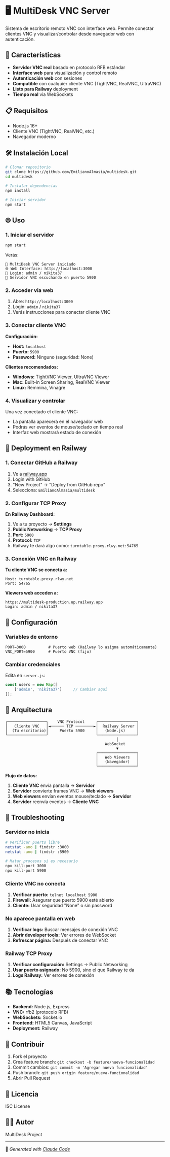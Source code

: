 # 🖥️ MultiDesk VNC Server

Sistema de escritorio remoto VNC con interface web. Permite conectar clientes VNC y visualizar/controlar desde navegador web con autenticación.

## 🚀 Características

- **Servidor VNC real** basado en protocolo RFB estándar
- **Interface web** para visualización y control remoto
- **Autenticación web** con sesiones
- **Compatible** con cualquier cliente VNC (TightVNC, RealVNC, UltraVNC)
- **Listo para Railway** deployment
- **Tiempo real** via WebSockets

## 📋 Requisitos

- Node.js 16+
- Cliente VNC (TightVNC, RealVNC, etc.)
- Navegador moderno

## 🛠️ Instalación Local

```bash
# Clonar repositorio
git clone https://github.com/EmilianoAlmasia/multidesk.git
cd multidesk

# Instalar dependencias
npm install

# Iniciar servidor
npm start
```

## 🌐 Uso

### 1. Iniciar el servidor
```bash
npm start
```

Verás:
```
🚀 MultiDesk VNC Server iniciado
🌐 Web Interface: http://localhost:3000
👤 Login: admin / nikita37
🔌 Servidor VNC escuchando en puerto 5900
```

### 2. Acceder via web
1. Abre: `http://localhost:3000`
2. Login: `admin` / `nikita37`
3. Verás instrucciones para conectar cliente VNC

### 3. Conectar cliente VNC
**Configuración:**
- **Host:** `localhost`
- **Puerto:** `5900`
- **Password:** Ninguno (seguridad: None)

**Clientes recomendados:**
- **Windows:** TightVNC Viewer, UltraVNC Viewer
- **Mac:** Built-in Screen Sharing, RealVNC Viewer  
- **Linux:** Remmina, Vinagre

### 4. Visualizar y controlar
Una vez conectado el cliente VNC:
- La pantalla aparecerá en el navegador web
- Podrás ver eventos de mouse/teclado en tiempo real
- Interfaz web mostrará estado de conexión

## 🚂 Deployment en Railway

### 1. Conectar GitHub a Railway
1. Ve a [railway.app](https://railway.app)
2. Login with GitHub
3. "New Project" → "Deploy from GitHub repo"
4. Selecciona: `EmilianoAlmasia/multidesk`

### 2. Configurar TCP Proxy
**En Railway Dashboard:**
1. Ve a tu proyecto → **Settings**
2. **Public Networking** → **TCP Proxy**
3. **Port:** `5900`
4. **Protocol:** `TCP`
5. Railway te dará algo como: `turntable.proxy.rlwy.net:54765`

### 3. Conexión VNC en Railway
**Tu cliente VNC se conecta a:**
```
Host: turntable.proxy.rlwy.net
Port: 54765
```

**Viewers web acceden a:**
```
https://multidesk-production.up.railway.app
Login: admin / nikita37
```

## 🔧 Configuración

### Variables de entorno
```env
PORT=3000          # Puerto web (Railway lo asigna automáticamente)
VNC_PORT=5900      # Puerto VNC (fijo)
```

### Cambiar credenciales
Edita en `server.js`:
```javascript
const users = new Map([
    ['admin', 'nikita37']     // Cambiar aquí
]);
```

## 📡 Arquitectura

```
┌─────────────────┐    VNC Protocol     ┌─────────────────┐
│   Cliente VNC   │◄────── TCP ────────►│  Railway Server │
│  (Tu escritorio)│     Puerto 5900     │   (Node.js)     │
└─────────────────┘                     └─────────────────┘
                                                 │
                                            WebSocket
                                                 ▼
                                        ┌─────────────────┐
                                        │   Web Viewers   │
                                        │   (Navegador)   │
                                        └─────────────────┘
```

**Flujo de datos:**
1. **Cliente VNC** envía pantalla → **Servidor** 
2. **Servidor** convierte frames VNC → **Web viewers**
3. **Web viewers** envían eventos mouse/teclado → **Servidor**
4. **Servidor** reenvía eventos → **Cliente VNC**

## 🐛 Troubleshooting

### Servidor no inicia
```bash
# Verificar puerto libre
netstat -ano | findstr :3000
netstat -ano | findstr :5900

# Matar procesos si es necesario
npx kill-port 3000
npx kill-port 5900
```

### Cliente VNC no conecta
1. **Verificar puerto:** `telnet localhost 5900`
2. **Firewall:** Asegurar que puerto 5900 esté abierto
3. **Cliente:** Usar seguridad "None" o sin password

### No aparece pantalla en web
1. **Verificar logs:** Buscar mensajes de conexión VNC
2. **Abrir developer tools:** Ver errores de WebSocket
3. **Refrescar página:** Después de conectar VNC

### Railway TCP Proxy
1. **Verificar configuración:** Settings → Public Networking
2. **Usar puerto asignado:** No 5900, sino el que Railway te da
3. **Logs Railway:** Ver errores de conexión

## 📚 Tecnologías

- **Backend:** Node.js, Express
- **VNC:** rfb2 (protocolo RFB)
- **WebSockets:** Socket.io
- **Frontend:** HTML5 Canvas, JavaScript
- **Deployment:** Railway

## 🤝 Contribuir

1. Fork el proyecto
2. Crea feature branch: `git checkout -b feature/nueva-funcionalidad`
3. Commit cambios: `git commit -m 'Agregar nueva funcionalidad'`
4. Push branch: `git push origin feature/nueva-funcionalidad`
5. Abrir Pull Request

## 📝 Licencia

ISC License

## 👨‍💻 Autor

MultiDesk Project

---

🤖 *Generated with [Claude Code](https://claude.ai/code)*